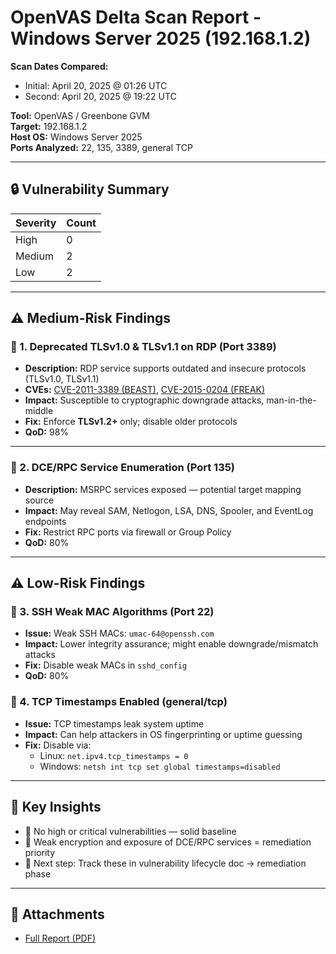 # OpenVAS Delta Scan Report - Windows Server 2025 (192.168.1.2)

**Scan Dates Compared:**  
- Initial: April 20, 2025 @ 01:26 UTC  
- Second: April 20, 2025 @ 19:22 UTC

**Tool:** OpenVAS / Greenbone GVM  
**Target:** 192.168.1.2  
**Host OS:** Windows Server 2025  
**Ports Analyzed:** 22, 135, 3389, general TCP

---

## 🔒 Vulnerability Summary

| Severity | Count |
|----------|-------|
| High     | 0     |
| Medium   | 2     |
| Low      | 2     |

---

## ⚠️ Medium-Risk Findings

### 🔹 1. Deprecated TLSv1.0 & TLSv1.1 on RDP (Port 3389)
- **Description:** RDP service supports outdated and insecure protocols (TLSv1.0, TLSv1.1)
- **CVEs:** [CVE-2011-3389 (BEAST)](https://cve.mitre.org/cgi-bin/cvename.cgi?name=CVE-2011-3389), [CVE-2015-0204 (FREAK)](https://cve.mitre.org/cgi-bin/cvename.cgi?name=CVE-2015-0204)
- **Impact:** Susceptible to cryptographic downgrade attacks, man-in-the-middle
- **Fix:** Enforce **TLSv1.2+** only; disable older protocols
- **QoD:** 98%

---

### 🔹 2. DCE/RPC Service Enumeration (Port 135)
- **Description:** MSRPC services exposed — potential target mapping source
- **Impact:** May reveal SAM, Netlogon, LSA, DNS, Spooler, and EventLog endpoints
- **Fix:** Restrict RPC ports via firewall or Group Policy
- **QoD:** 80%

---

## ⚠️ Low-Risk Findings

### 🔸 3. SSH Weak MAC Algorithms (Port 22)
- **Issue:** Weak SSH MACs: `umac-64@openssh.com`
- **Impact:** Lower integrity assurance; might enable downgrade/mismatch attacks
- **Fix:** Disable weak MACs in `sshd_config`
- **QoD:** 80%

### 🔸 4. TCP Timestamps Enabled (general/tcp)
- **Issue:** TCP timestamps leak system uptime
- **Impact:** Can help attackers in OS fingerprinting or uptime guessing
- **Fix:** Disable via:
  - Linux: `net.ipv4.tcp_timestamps = 0`
  - Windows: `netsh int tcp set global timestamps=disabled`

---

## 🧩 Key Insights

- 🔐 No high or critical vulnerabilities — solid baseline
- 🧼 Weak encryption and exposure of DCE/RPC services = remediation priority
- 📅 Next step: Track these in vulnerability lifecycle doc → remediation phase

---

## 📎 Attachments

- [Full Report (PDF)](https://github.com/olehstudycyber/Oleh-Borysovskyy/blob/main/recon_logs/vulnerability_scans/report-7fc3bac8-d4ab-4a01-a7c2-3fbfa5f722cd.pdf)

